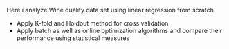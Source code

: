Here i analyze Wine quality data set using linear regression from scratch 
  * Apply K-fold and Holdout method for cross validation
  * Apply batch as well as online optimization algorithms and compare their performance using statistical measures
